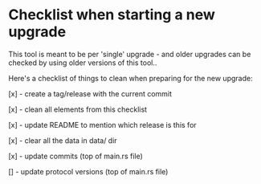 # Checklist when starting a new upgrade

This tool is meant to be per 'single' upgrade - and older upgrades can be checked by using older versions of this tool..

Here's a checklist of things to clean when preparing for the new upgrade:


[x] - create a tag/release with the current commit

[x] - clean all elements from this checklist

[x] - update README to mention which release is this for

[x] - clear all the data in data/ dir

[x] - update commits (top of main.rs file)

[] - update protocol versions (top of main.rs file)
